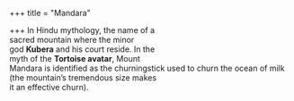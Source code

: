 +++
title = "Mandara"

+++
In Hindu mythology, the name of a  
sacred mountain where the minor  
god **Kubera** and his court reside. In the  
myth of the **Tortoise avatar**, Mount  
Mandara is identified as the churningstick used to churn the ocean of milk  
(the mountain’s tremendous size makes  
it an effective churn).